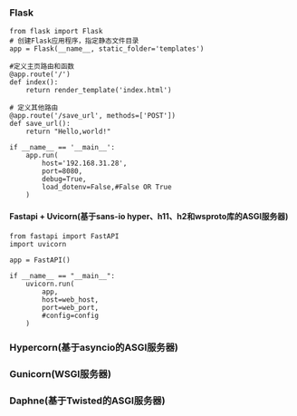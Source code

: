 ### Flask
    from flask import Flask
    # 创建Flask应用程序，指定静态文件目录
    app = Flask(__name__, static_folder='templates')
    
    #定义主页路由和函数
    @app.route('/')
    def index():
        return render_template('index.html')
    
    # 定义其他路由
    @app.route('/save_url', methods=['POST'])
    def save_url():
        return "Hello,world!"
    
    if __name__ == '__main__':
        app.run(
            host='192.168.31.28',
            port=8080,
            debug=True,
            load_dotenv=False,#False OR True
        )
#### Fastapi + Uvicorn(基于sans-io hyper、h11、h2和wsproto库的ASGI服务器)
    from fastapi import FastAPI
    import uvicorn
    
    app = FastAPI()
    
    if __name__ == "__main__":
        uvicorn.run(
            app,
            host=web_host,
            port=web_port,
            #config=config
        )
### Hypercorn(基于asyncio的ASGI服务器)
### Gunicorn(WSGI服务器)
### Daphne(基于Twisted的ASGI服务器)
